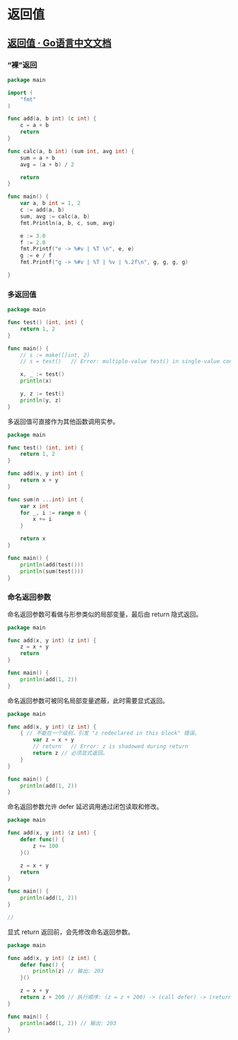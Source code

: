 # 返回值

## [返回值 · Go语言中文文档](https://www.topgoer.com/%E5%87%BD%E6%95%B0/%E8%BF%94%E5%9B%9E%E5%80%BC.html)



### “裸”返回

```go
package main

import (
	"fmt"
)

func add(a, b int) (c int) {
	c = a + b
	return
}

func calc(a, b int) (sum int, avg int) {
	sum = a + b
	avg = (a + b) / 2

	return
}

func main() {
	var a, b int = 1, 2
	c := add(a, b)
	sum, avg := calc(a, b)
	fmt.Println(a, b, c, sum, avg)

	e := 3.0
	f := 2.0
	fmt.Printf("e -> %#v | %T \n", e, e)
	g := e / f
	fmt.Printf("g -> %#v | %T | %v | %.2f\n", g, g, g, g)

}

```



### 多返回值

```go
package main

func test() (int, int) {
	return 1, 2
}

func main() {
	// s := make([]int, 2)
	// s = test()   // Error: multiple-value test() in single-value context

	x, _ := test()
	println(x)

	y, z := test()
	println(y, z)
}

```

多返回值可直接作为其他函数调用实参。

```go
package main

func test() (int, int) {
	return 1, 2
}

func add(x, y int) int {
	return x + y
}

func sum(n ...int) int {
	var x int
	for _, i := range n {
		x += i
	}

	return x
}

func main() {
	println(add(test()))
	println(sum(test()))
}

```



### 命名返回参数

命名返回参数可看做与形参类似的局部变量，最后由 return 隐式返回。

```go
package main

func add(x, y int) (z int) {
	z = x + y
	return
}

func main() {
	println(add(1, 2))
}

```

命名返回参数可被同名局部变量遮蔽，此时需要显式返回。

```go
package main

func add(x, y int) (z int) {
	{ // 不能在一个级别，引发 "z redeclared in this block" 错误。
		var z = x + y
		// return   // Error: z is shadowed during return
		return z // 必须显式返回。
	}
}

func main() {
	println(add(1, 2))
}

```

命名返回参数允许 defer 延迟调用通过闭包读取和修改。

```go
package main

func add(x, y int) (z int) {
	defer func() {
		z += 100
	}()

	z = x + y
	return
}

func main() {
	println(add(1, 2))
}

// 

```

显式 return 返回前，会先修改命名返回参数。

```go
package main

func add(x, y int) (z int) {
	defer func() {
		println(z) // 输出: 203
	}()

	z = x + y
	return z + 200 // 执行顺序: (z = z + 200) -> (call defer) -> (return)
}

func main() {
	println(add(1, 2)) // 输出: 203
}

```

